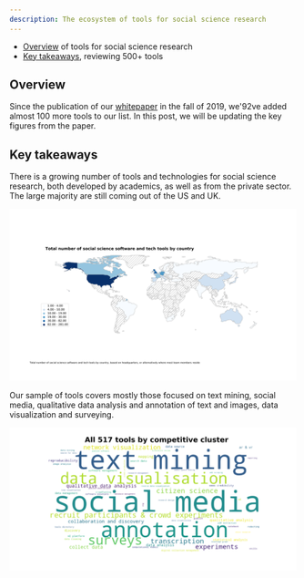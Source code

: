 ```yaml
---
description: The ecosystem of tools for social science research
---
```


+ [Overview](#overview) of tools for social science research
+ [Key takeaways](#key-takeaways), reviewing 500+ tools

## Overview

Since the publication of our [whitepaper](https://uk.sagepub.com/en-gb/eur/technologies-for-social-science-research) in the fall of 2019, we\'92ve added almost 100 more tools to our list. In this post, we will be updating the key figures from the paper.

## Key takeaways

There is a growing number of tools and technologies for social science research, both developed by academics, as well as from the private sector. The large majority are still coming out of the US and UK.

![Tools by country](../data/images/tools_by_country.png)


Our sample of tools covers mostly those focused on text mining, social media, qualitative data analysis and annotation of text and images, data visualization and surveying.

![Tools by competitive cluster](../data/images/tools_by_cluster.png)
